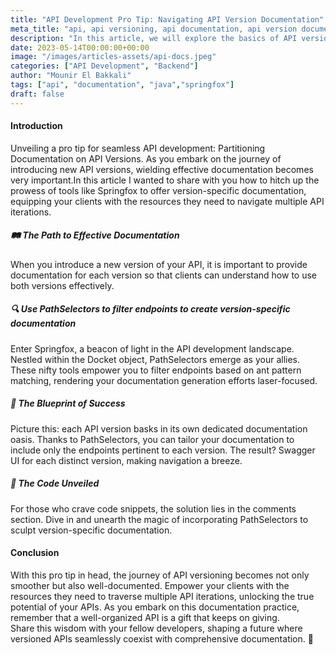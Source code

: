 ```yaml
---
title: "API Development Pro Tip: Navigating API Version Documentation"
meta_title: "api, api versioning, api documentation, api version documentation"
description: "In this article, we will explore the basics of API version documentation, and how to get started with it."
date: 2023-05-14T00:00:00+00:00
image: "/images/articles-assets/api-docs.jpeg"
categories: ["API Development", "Backend"]
author: "Mounir El Bakkali"
tags: ["api", "documentation", "java","springfox"]
draft: false
---
```


#### Introduction 

Unveiling a pro tip for seamless API development: Partitioning Documentation on API Versions. As you embark on the journey of introducing new API versions, wielding effective documentation becomes very important.In this article I wanted to share with you how to hitch up the prowess of tools like Springfox to offer version-specific documentation, equipping your clients with the resources they need to navigate multiple API iterations.

##### 🛤️ The Path to Effective Documentation
When you introduce a new version of your API, it is important to provide documentation for each version so that clients can understand how to use both versions effectively.

##### 🔍 Use PathSelectors to filter endpoints to create version-specific documentation
Enter Springfox, a beacon of light in the API development landscape. Nestled within the Docket object, PathSelectors emerge as your allies. These nifty tools empower you to filter endpoints based on ant pattern matching, rendering your documentation generation efforts laser-focused.

##### 📑 The Blueprint of Success
Picture this: each API version basks in its own dedicated documentation oasis. Thanks to PathSelectors, you can tailor your documentation to include only the endpoints pertinent to each version. The result? Swagger UI for each distinct version, making navigation a breeze.

##### 📝 The Code Unveiled
For those who crave code snippets, the solution lies in the comments section. Dive in and unearth the magic of incorporating PathSelectors to sculpt version-specific documentation.

#### Conclusion
With this pro tip in head, the journey of API versioning becomes not only smoother but also well-documented. Empower your clients with the resources they need to traverse multiple API iterations, unlocking the true potential of your APIs. As you embark on this documentation practice, remember that a well-organized API is a gift that keeps on giving.<br/> Share this wisdom with your fellow developers, shaping a future where versioned APIs seamlessly coexist with comprehensive documentation. 🚀